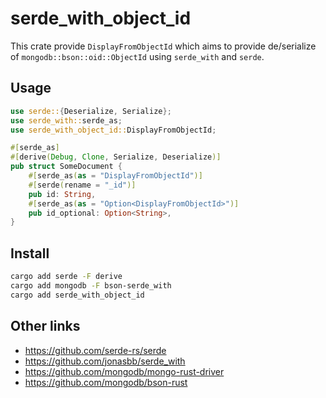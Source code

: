 # serde_with_object_id

This crate provide `DisplayFromObjectId` which aims to provide de/serialize of `mongodb::bson::oid::ObjectId` using `serde_with` and `serde`.


## Usage

```rust
use serde::{Deserialize, Serialize};
use serde_with::serde_as;
use serde_with_object_id::DisplayFromObjectId;

#[serde_as]
#[derive(Debug, Clone, Serialize, Deserialize)]
pub struct SomeDocument {
    #[serde_as(as = "DisplayFromObjectId")]
    #[serde(rename = "_id")]
    pub id: String,
    #[serde_as(as = "Option<DisplayFromObjectId>")]
    pub id_optional: Option<String>,
}
```


## Install

```bash
cargo add serde -F derive
cargo add mongodb -F bson-serde_with
cargo add serde_with_object_id
```


## Other links

- https://github.com/serde-rs/serde
- https://github.com/jonasbb/serde_with
- https://github.com/mongodb/mongo-rust-driver
- https://github.com/mongodb/bson-rust
